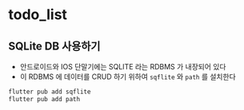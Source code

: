 # todo_list

## SQLite DB 사용하기

- 안드로이드와 IOS 단말기에는 SQLITE 라는 RDBMS 가 내장되어 있다
- 이 RDBMS 에 데이터를 CRUD 하기 위하여 `sqflite` 와 `path` 를 설치한다

```bash
flutter pub add sqflite
flutter pub add path
```
